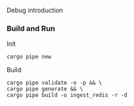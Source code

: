 Debug introduction
### Build and Run
Init
```
cargo pipe new
```
Build
```
cargo pipe validate -o -p && \
cargo pipe generate && \
cargo pipe build -o ingest_redis -r -d
```